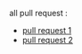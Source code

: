 all pull request :
* [pull request 1](https://github.com/MohmmadNada/madlib-cli/pull/1) 
* [pull request 2](https://github.com/MohmmadNada/madlib-cli/pull/2) 

